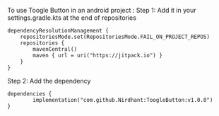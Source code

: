 To use Toogle Button in an android project :
Step 1: Add it in your settings.gradle.kts at the end of repositories

	dependencyResolutionManagement {
		repositoriesMode.set(RepositoriesMode.FAIL_ON_PROJECT_REPOS)
		repositories {
			mavenCentral()
			maven { url = uri("https://jitpack.io") }
		}
	}
Step 2: Add the dependency

	dependencies {
	        implementation("com.github.Nirdhant:ToogleButton:v1.0.0")
	}
